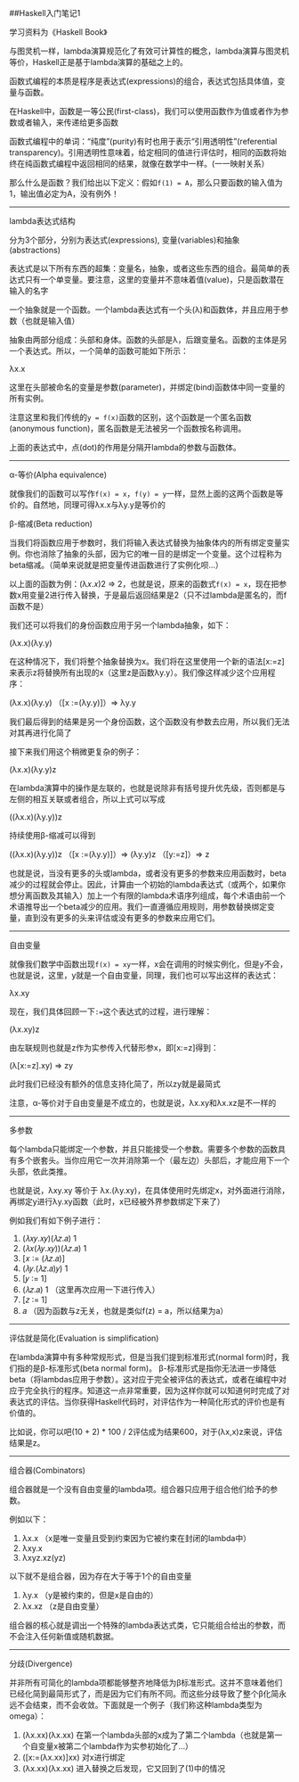 ##Haskell入门笔记1

学习资料为《Haskell Book》

与图灵机一样，lambda演算规范化了有效可计算性的概念，lambda演算与图灵机等价，Haskell正是基于lambda演算的基础之上的。

函数式编程的本质是程序是表达式(expressions)的组合，表达式包括具体值，变量与函数。

在Haskell中，函数是一等公民(first-class)，我们可以使用函数作为值或者作为参数或者输入，来传递给更多函数

函数式编程中的单词：“纯度”(purity)有时也用于表示“引用透明性”(referential transparency)。引用透明性意味着，给定相同的值进行评估时，相同的函数将始终在纯函数式编程中返回相同的结果，就像在数学中一样。(一一映射关系）

那么什么是函数？我们给出以下定义：假如`f(1) = A`，那么只要函数的输入值为1，输出值必定为A，没有例外！

<hr>

lambda表达式结构

分为3个部分，分别为表达式(expressions), 变量(variables)和抽象(abstractions)

表达式是以下所有东西的超集：变量名，抽象，或者这些东西的组合。最简单的表达式只有一个单变量。要注意，这里的变量并不意味着值(value)，只是函数潜在输入的名字

一个抽象就是一个函数。一个lambda表达式有一个头(&lambda;)和函数体，并且应用于参数（也就是输入值）

抽象由两部分组成：头部和身体。函数的头部是&lambda;，后跟变量名。函数的主体是另一个表达式。所以，一个简单的函数可能如下所示：

&lambda;x.x

这里在头部被命名的变量是参数(parameter)，并绑定(bind)函数体中同一变量的所有实例。

注意这里和我们传统的`y = f(x)`函数的区别，这个函数是一个匿名函数(anonymous function)，匿名函数是无法被另一个函数按名称调用。

上面的表达式中，点(dot)的作用是分隔开lambda的参数与函数体。

<hr>

&alpha;-等价(Alpha equivalence)

就像我们的函数可以写作`f(x) = x`，`f(y) = y`一样，显然上面的这两个函数是等价的。自然地，同理可得&lambda;x.x与&lambda;y.y是等价的

&beta;-缩减(Beta reduction)

当我们将函数应用于参数时，我们将输入表达式替换为抽象体内的所有绑定变量实例。你也消除了抽象的头部，因为它的唯一目的是绑定一个变量。这个过程称为beta缩减。（简单来说就是把变量传进函数进行了实例化呗...）

以上面的函数为例：(&lambda;𝑥.𝑥)2 &rArr; 2，也就是说，原来的函数式`f(x) = x`，现在把参数x用变量2进行传入替换，于是最后返回结果是2（只不过lambda是匿名的，而f函数不是）

我们还可以将我们的身份函数应用于另一个lambda抽象，如下：

(&lambda;x.x)(&lambda;y.y)

在这种情况下，我们将整个抽象替换为x。我们将在这里使用一个新的语法[x:=z]来表示z将替换所有出现的x（这里z是函数&lambda;y.y）。我们像这样减少这个应用程序：

(&lambda;x.x)(&lambda;y.y)  （[x :=(&lambda;y.y)]）&rArr; &lambda;y.y

我们最后得到的结果是另一个身份函数，这个函数没有参数去应用，所以我们无法对其再进行化简了

接下来我们用这个稍微更复杂的例子：

(&lambda;x.x)(&lambda;y.y)z

在lambda演算中的操作是左联的，也就是说除非有括号提升优先级，否则都是与左侧的相互关联或者组合，所以上式可以写成

((&lambda;x.x)(&lambda;y.y))z

持续使用&beta;-缩减可以得到

((&lambda;x.x)(&lambda;y.y))z  （[x :=(&lambda;y.y)]）&rArr; (&lambda;y.y)z  （[y:=z]）&rArr; z

也就是说，当没有更多的头或lambda，或者没有更多的参数来应用函数时，beta减少的过程就会停止。因此，计算由一个初始的lambda表达式（或两个，如果你想分离函数及其输入）加上一个有限的lambda术语序列组成，每个术语由前一个术语推导出一个beta减少的应用。我们一直遵循应用规则，用参数替换绑定变量，直到没有更多的头来评估或没有更多的参数来应用它们。

<hr>

自由变量

就像我们数学中函数出现`f(x) = xy`一样，x会在调用的时候实例化，但是y不会，也就是说，这里，y就是一个自由变量，同理，我们也可以写出这样的表达式：

&lambda;x.xy

现在，我们具体回顾一下`:=`这个表达式的过程，进行理解：

(&lambda;x.xy)z

由左联规则也就是z作为实参传入代替形参x，即[x:=z]得到：

(&lambda;[x:=z].xy) &rArr; zy

此时我们已经没有额外的信息支持化简了，所以zy就是最简式

注意，&alpha;-等价对于自由变量是不成立的，也就是说，&lambda;x.xy和&lambda;x.xz是不一样的

<hr>

多参数

每个lambda只能绑定一个参数，并且只能接受一个参数。需要多个参数的函数具有多个嵌套头。当你应用它一次并消除第一个（最左边）头部后，才能应用下一个头部，依此类推。

也就是说，&lambda;xy.xy 等价于 &lambda;x.(&lambda;y.xy)，在具体使用时先绑定x，对外面进行消除，再绑定y进行&lambda;y.xy函数（此时，x已经被外界参数绑定下来了）

例如我们有如下例子进行：

1. (𝜆𝑥𝑦.𝑥𝑦)(𝜆𝑧.𝑎) 1
2. (𝜆𝑥(𝜆𝑦.𝑥𝑦))(𝜆𝑧.𝑎) 1
3. [𝑥 ∶= (𝜆𝑧.𝑎)]
4. (𝜆𝑦.(𝜆𝑧.𝑎)𝑦) 1
5. [𝑦 ∶= 1]
6. (𝜆𝑧.𝑎) 1 （这里再次应用一下进行传入）
7. [𝑧 ∶= 1]
8. 𝑎 （因为函数与z无关，也就是类似f(z) = a，所以结果为a）

<hr>

评估就是简化(Evaluation is simplification)

在lambda演算中有多种常规形式，但是当我们提到标准形式(normal form)时，我们指的是β-标准形式(beta normal form)。 β-标准形式是指你无法进一步降低beta（将lambdas应用于参数）。这对应于完全被评估的表达式，或者在编程中对应于完全执行的程序。知道这一点非常重要，因为这样你就可以知道何时完成了对表达式的评估。当你获得Haskell代码时，对评估作为一种简化形式的评价也是有价值的。

比如说，你可以吧(10 + 2) * 100 / 2评估成为结果600，对于(&lambda;x,x)z来说，评估结果是z。

<hr>

组合器(Combinators)

组合器就是一个没有自由变量的lambda项。组合器只应用于组合他们给予的参数。

例如以下：

1. &lambda;x.x （x是唯一变量且受到约束因为它被约束在封闭的lambda中）
2. &lambda;xy.x
3. &lambda;xyz.xz(yz)

以下就不是组合器，因为存在大于等于1个的自由变量

1. &lambda;y.x （y是被约束的，但是x是自由的）
2. &lambda;x.xz （z是自由变量）

组合器的核心就是调出一个特殊的lambda表达式类，它只能组合给出的参数，而不会注入任何新值或随机数据。

<hr>

分歧(Divergence)

并非所有可简化的lambda项都能够整齐地降低为β标准形式。这并不意味着他们已经化简到最简形式了，而是因为它们有所不同。而这些分歧导致了整个β化简永远不会结束，而不会收敛。下面就是一个例子（我们称这种lambda类型为omega）：

1. (&lambda;x.xx)(&lambda;x.xx) 在第一个lambda头部的x成为了第二个lambda（也就是第一个自变量x被第二个lambda作为实参初始化了...）
2. ([x:=(λx.xx)]xx) 对x进行绑定
3. (&lambda;x.xx)(&lambda;x.xx) 进入替换之后发现，它又回到了(1)中的情况